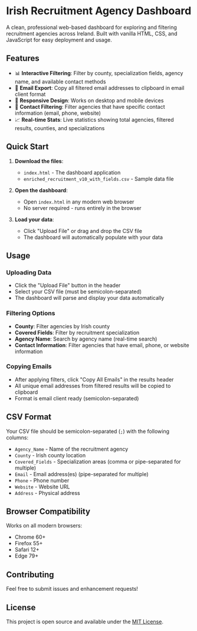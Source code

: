 # Irish Recruitment Agency Dashboard

A clean, professional web-based dashboard for exploring and filtering recruitment agencies across Ireland. Built with vanilla HTML, CSS, and JavaScript for easy deployment and usage.

## Features

- 📊 **Interactive Filtering**: Filter by county, specialization fields, agency name, and available contact methods
- 📧 **Email Export**: Copy all filtered email addresses to clipboard in email client format
- 📱 **Responsive Design**: Works on desktop and mobile devices
- 🎯 **Contact Filtering**: Filter agencies that have specific contact information (email, phone, website)
- 📈 **Real-time Stats**: Live statistics showing total agencies, filtered results, counties, and specializations

## Quick Start

1. **Download the files**:
   - `index.html` - The dashboard application
   - `enriched_recruitment_v10_with_fields.csv` - Sample data file

2. **Open the dashboard**:
   - Open `index.html` in any modern web browser
   - No server required - runs entirely in the browser

3. **Load your data**:
   - Click "Upload File" or drag and drop the CSV file
   - The dashboard will automatically populate with your data

## Usage

### Uploading Data
- Click the "Upload File" button in the header
- Select your CSV file (must be semicolon-separated)
- The dashboard will parse and display your data automatically

### Filtering Options
- **County**: Filter agencies by Irish county
- **Covered Fields**: Filter by recruitment specialization
- **Agency Name**: Search by agency name (real-time search)
- **Contact Information**: Filter agencies that have email, phone, or website information

### Copying Emails
- After applying filters, click "Copy All Emails" in the results header
- All unique email addresses from filtered results will be copied to clipboard
- Format is email client ready (semicolon-separated)

## CSV Format

Your CSV file should be semicolon-separated (`;`) with the following columns:
- `Agency_Name` - Name of the recruitment agency
- `County` - Irish county location
- `Covered_Fields` - Specialization areas (comma or pipe-separated for multiple)
- `Email` - Email address(es) (pipe-separated for multiple)
- `Phone` - Phone number
- `Website` - Website URL
- `Address` - Physical address

## Browser Compatibility

Works on all modern browsers:
- Chrome 60+
- Firefox 55+
- Safari 12+
- Edge 79+



## Contributing

Feel free to submit issues and enhancement requests!

## License

This project is open source and available under the [MIT License](LICENSE).
